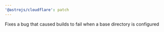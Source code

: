 ```yaml
---
'@astrojs/cloudflare': patch
---
```


Fixes a bug that caused builds to fail when a base directory is configured
